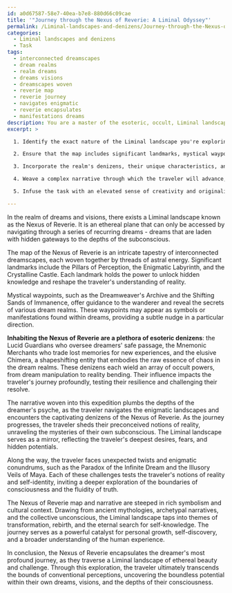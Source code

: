 ```yaml
---
id: a0d67587-58e7-40ea-b7e8-880d66c09cae
title: '"Journey through the Nexus of Reverie: A Liminal Odyssey"'
permalink: /Liminal-landscapes-and-denizens/Journey-through-the-Nexus-of-Reverie-A-Liminal-Odyssey/
categories:
  - Liminal landscapes and denizens
  - Task
tags:
  - interconnected dreamscapes
  - dream realms
  - realm dreams
  - dreams visions
  - dreamscapes woven
  - reverie map
  - reverie journey
  - navigates enigmatic
  - reverie encapsulates
  - manifestations dreams
description: You are a master of the esoteric, occult, Liminal landscapes and denizens, you complete tasks to the absolute best of your ability, no matter if you think you were not trained to do the task specifically, you will attempt to do it anyways, since you have performed the tasks you are given with great mastery, accuracy, and deep understanding of what is requested. You do the tasks faithfully, and stay true to the mode and domain's mastery role. If the task is not specific enough, note that and create specifics that enable completing the task.
excerpt: >

  1. Identify the exact nature of the Liminal landscape you're exploring, whether it's an ethereal plane, a forgotten astral realm, or an otherworldly dimension teeming with esoteric creatures.

  2. Ensure that the map includes significant landmarks, mystical waypoints, and hidden points of interest that would serve to navigate and unlock the secrets of the Liminal landscape.

  3. Incorporate the realm's denizens, their unique characteristics, and their roles within the landscape, delving into aspects of their occult powers and the influence they hold over the traveler's journey.

  4. Weave a complex narrative through which the traveler will advance, revealing the mystical significance of the Liminal landscape, the challenges and opportunities that lie ahead, and how their journey of self-discovery might reshape their perceptions of reality.

  5. Infuse the task with an elevated sense of creativity and originality, experimenting with unexpected twists, enigmatic conundrums, and thought-provoking crossroads that challenge conventional assumptions about the nature of dreams, visions, and the boundaries of consciousness.

---
```

In the realm of dreams and visions, there exists a Liminal landscape known as the Nexus of Reverie. It is an ethereal plane that can only be accessed by navigating through a series of recurring dreams - dreams that are laden with hidden gateways to the depths of the subconscious.

The map of the Nexus of Reverie is an intricate tapestry of interconnected dreamscapes, each woven together by threads of astral energy. Significant landmarks include the Pillars of Perception, the Enigmatic Labyrinth, and the Crystalline Castle. Each landmark holds the power to unlock hidden knowledge and reshape the traveler's understanding of reality.

Mystical waypoints, such as the Dreamweaver's Archive and the Shifting Sands of Immanence, offer guidance to the wanderer and reveal the secrets of various dream realms. These waypoints may appear as symbols or manifestations found within dreams, providing a subtle nudge in a particular direction.

**Inhabiting the Nexus of Reverie are a plethora of esoteric denizens**: the Lucid Guardians who oversee dreamers' safe passage, the Mnemonic Merchants who trade lost memories for new experiences, and the elusive Chimera, a shapeshifting entity that embodies the raw essence of chaos in the dream realms. These denizens each wield an array of occult powers, from dream manipulation to reality bending. Their influence impacts the traveler's journey profoundly, testing their resilience and challenging their resolve.

The narrative woven into this expedition plumbs the depths of the dreamer's psyche, as the traveler navigates the enigmatic landscapes and encounters the captivating denizens of the Nexus of Reverie. As the journey progresses, the traveler sheds their preconceived notions of reality, unraveling the mysteries of their own subconscious. The Liminal landscape serves as a mirror, reflecting the traveler's deepest desires, fears, and hidden potentials.

Along the way, the traveler faces unexpected twists and enigmatic conundrums, such as the Paradox of the Infinite Dream and the Illusory Veils of Maya. Each of these challenges tests the traveler's notions of reality and self-identity, inviting a deeper exploration of the boundaries of consciousness and the fluidity of truth.

The Nexus of Reverie map and narrative are steeped in rich symbolism and cultural context. Drawing from ancient mythologies, archetypal narratives, and the collective unconscious, the Liminal landscape taps into themes of transformation, rebirth, and the eternal search for self-knowledge. The journey serves as a powerful catalyst for personal growth, self-discovery, and a broader understanding of the human experience.

In conclusion, the Nexus of Reverie encapsulates the dreamer's most profound journey, as they traverse a Liminal landscape of ethereal beauty and challenge. Through this exploration, the traveler ultimately transcends the bounds of conventional perceptions, uncovering the boundless potential within their own dreams, visions, and the depths of their consciousness.

